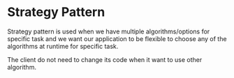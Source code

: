 # Strategy Pattern
Strategy pattern is used when we have multiple algorithms/options for specific task and we want our application to be flexible to choose any of the algorithms at runtime for specific task.

The client do not need to change its code when it want to use other algorithm.
